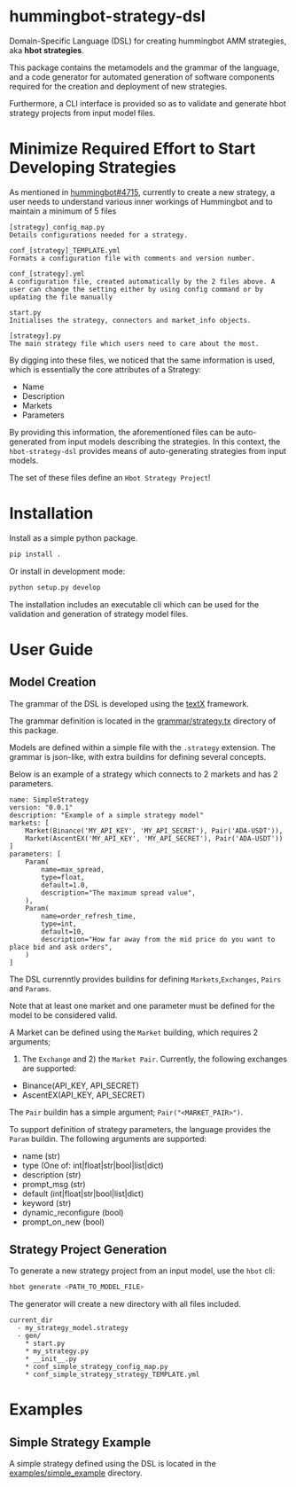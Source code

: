 # hummingbot-strategy-dsl
Domain-Specific Language (DSL) for creating hummingbot AMM strategies, aka
**hbot strategies**.

This package contains the metamodels and the grammar of the language, and a code
generator for automated generation of software components required for the
creation and deployment of new strategies.

Furthermore, a CLI interface is provided so as to validate and generate hbot
strategy projects from input model files.


# Minimize Required Effort to Start Developing Strategies

As mentioned in [hummingbot#4715](https://github.com/hummingbot/hummingbot/issues/4715),
currently to create a new strategy, a user needs to understand various inner workings of Hummingbot and to maintain a minimum of 5 files

```
[strategy]_config_map.py
Details configurations needed for a strategy.

conf_[strategy]_TEMPLATE.yml
Formats a configuration file with comments and version number.

conf_[strategy].yml
A configuration file, created automatically by the 2 files above. A user can change the setting either by using config command or by updating the file manually

start.py
Initialises the strategy, connectors and market_info objects.

[strategy].py
The main strategy file which users need to care about the most.
```

By digging into these files, we noticed that the same information is used, which is essentially the core attributes of a Strategy:

- Name
- Description
- Markets
- Parameters

By providing this information, the aforementioned files can be auto-generated
from input models describing the strategies. In this context, the
`hbot-strategy-dsl` provides means of auto-generating strategies from input
models.

The set of these files define an `Hbot Strategy Project`!

# Installation

Install as a simple python package.

```bash
pip install .
```

Or install in development mode:

```bash
python setup.py develop
```

The installation includes an executable cli which can be used for the validation
and generation of strategy model files.

# User Guide

## Model Creation

The grammar of the DSL is developed using the [textX](https://github.com/textX/textX)
framework.

The grammar definition is located in the [grammar/strategy.tx](https://github.com/klpanagi/hbot-strategy-dsl/blob/main/hbot_strategy_dsl/grammar/strategy.tx) directory of this package.

Models are defined within a simple file with the `.strategy` extension. The
grammar is json-like, with extra buildins for defining several concepts.

Below is an example of a strategy which connects to 2 markets and has 2
parameters.

```
name: SimpleStrategy
version: "0.0.1"
description: "Example of a simple strategy model"
markets: [
    Market(Binance('MY_API_KEY', 'MY_API_SECRET'), Pair('ADA-USDT')),
    Market(AscentEX('MY_API_KEY', 'MY_API_SECRET'), Pair('ADA-USDT'))
]
parameters: [
    Param(
        name=max_spread,
        type=float,
        default=1.0,
        description="The maximum spread value",
    ),
    Param(
        name=order_refresh_time,
        type=int,
        default=10,
        description="How far away from the mid price do you want to place bid and ask orders",
    )
]
```

The DSL currenntly provides buildins for defining `Markets`,`Exchanges`, `Pairs`
and `Params`.

Note that at least one market and one parameter must be defined for the model to
be considered valid.

A Market can be defined using the `Market` building, which requires 2 arguments;
1) The `Exchange` and 2) the `Market Pair`. Currently, the following exchanges
are supported:

- Binance(API_KEY, API_SECRET)
- AscentEX(API_KEY, API_SECRET)

The `Pair` buildin has a simple argument; `Pair("<MARKET_PAIR>")`.

To support definition of strategy parameters, the language provides the `Param`
buildin. The following arguments are supported:

- name (str)
- type (One of: int|float|str|bool|list|dict)
- description (str)
- prompt_msg (str)
- default (int|float|str|bool|list|dict)
- keyword (str)
- dynamic_reconfigure (bool)
- prompt_on_new (bool)


## Strategy Project Generation

To generate a new strategy project from an input model, use the `hbot` cli:

```bash
hbot generate <PATH_TO_MODEL_FILE>
```

The generator will create a new directory with all files included.

```
current_dir
  - my_strategy_model.strategy
  - gen/
    * start.py
    * my_strategy.py
    * __init__.py
    * conf_simple_strategy_config_map.py
    * conf_simple_strategy_strategy_TEMPLATE.yml
```

# Examples

## Simple Strategy Example

A simple strategy defined using the DSL is located in the [examples/simple_example](hbot_strategy_dsl/examples/simple_example) directory.
